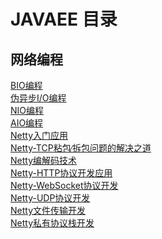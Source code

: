 # JAVAEE 目录

## 网络编程
[BIO编程](https://github.com/maybehyc/huyc.github.io/tree/master/mybk/JAVAEE/网络编程/BIO编程.md) <br>
[伪异步I/O编程](https://github.com/maybehyc/huyc.github.io/tree/master/mybk/JAVAEE/网络编程/伪异步I/O.md) <br>
[NIO编程](https://github.com/maybehyc/huyc.github.io/tree/master/mybk/JAVAEE/网络编程/NIO编程.md) <br>
[AIO编程](https://github.com/maybehyc/huyc.github.io/tree/master/mybk/JAVAEE/网络编程/AIO编程.md) <br>
[Netty入门应用](https://github.com/maybehyc/huyc.github.io/tree/master/mybk/JAVAEE/网络编程/Netty入门应用.md) <br>
[Netty-TCP粘包∕拆包问题的解决之道](https://github.com/maybehyc/huyc.github.io/tree/master/mybk/JAVAEE/网络编程/Netty-TCP粘包∕拆包问题的解决之道.md) <br>
[Netty编解码技术](https://github.com/maybehyc/huyc.github.io/tree/master/mybk/JAVAEE/网络编程/Netty编解码技术.md) <br>
[Netty-HTTP协议开发应用](https://github.com/maybehyc/huyc.github.io/tree/master/mybk/JAVAEE/网络编程/Netty-HTTP协议开发应用.md) <br>
[Netty-WebSocket协议开发](https://github.com/maybehyc/huyc.github.io/tree/master/mybk/JAVAEE/网络编程/Netty-WebSocket协议开发.md) <br>
[Netty-UDP协议开发](https://github.com/maybehyc/huyc.github.io/tree/master/mybk/JAVAEE/网络编程/Netty-UDP协议开发.md) <br>
[Netty文件传输开发](https://github.com/maybehyc/huyc.github.io/tree/master/mybk/JAVAEE/网络编程/Netty文件传输开发.md) <br>
[Netty私有协议栈开发](https://github.com/maybehyc/huyc.github.io/tree/master/mybk/JAVAEE/网络编程/Netty私有协议栈开发.md) <br>
